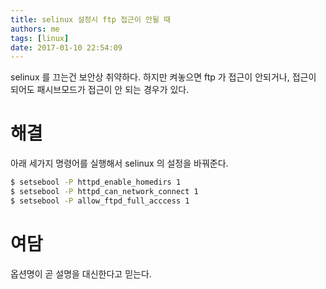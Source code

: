 ```yaml
---
title: selinux 설정시 ftp 접근이 안될 때
authors: me
tags: [linux]
date: 2017-01-10 22:54:09
---
```


selinux 를 끄는건 보안상 취약하다. 하지만 켜놓으면 ftp 가 접근이 안되거나, 접근이 되어도 패시브모드가 접근이 안 되는 경우가 있다.

# 해결

아래 세가지 명령어를 실행해서 selinux 의 설정을 바꿔준다.

``` bash
$ setsebool -P httpd_enable_homedirs 1
$ setsebool -P httpd_can_network_connect 1
$ setsebool -P allow_ftpd_full_acccess 1
```

# 여담

옵션명이 곧 설명을 대신한다고 믿는다.
